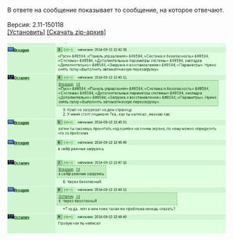 В ответе на сообщение показывает то сообщение, на которое отвечают.
<br>
<br>
Версия: 2.11-150118
<br>
[[Установить]](https://raw.githubusercontent.com/MyRequiem/comfortablePlayingInGW/master/separatedScripts/ShowInitMessOnForum/showInitMessOnForum.user.js) [[Скачать zip-архив]](https://raw.githubusercontent.com/MyRequiem/comfortablePlayingInGW/master/separatedScripts/ShowInitMessOnForum/showInitMessOnForum.user.js.zip)
<br>
<br>
![ShowInitMessOnForum](https://raw.githubusercontent.com/MyRequiem/comfortablePlayingInGW/master/imgs/ShowInitMessOnForum/screen.png)
<br>
